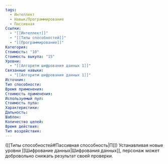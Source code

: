 ```yaml
---
tags:
  - Интеллект
  - Навык/Программирование
  - Пассивная
Ссылки:
  - "[[Интеллект]]"
  - "[[Типы способностей]]"
  - "[[Программирование]]"
Категория: 
Стоимость: "10"
Стоимость выкупа: "15"
Уровни:
  - "[[Алгоритм шифрования данных 1]]"
Связанные навыки:
  - "[[Алгоритм шифрования данных 1]]"
Источник:
Тип способности:
Время применения:
Стоимость применения:
Используемый пул:
Стоимость пула:
Характеристики:
Дальность:
Шаблон:
Количество целей:
Время действия:
Тип воздействия:
---
```

([[Типы способностей#Пассивная способность|П]]) Устанавливая новые уровни [[Шифрование данных|Шифрования данных]], персонаж может добровольно снижать результат своей проверки. 